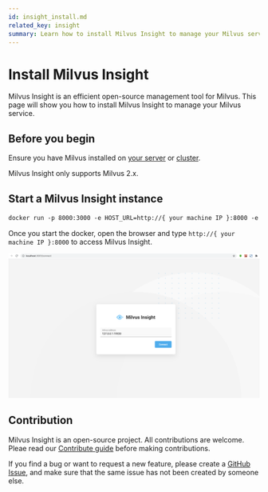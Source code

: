```yaml
---
id: insight_install.md
related_key: insight
summary: Learn how to install Milvus Insight to manage your Milvus service.
---
```


# Install Milvus Insight

Milvus Insight is an efficient open-source management tool for Milvus. This page will show you how to install Milvus Insight to manage your Milvus service.

## Before you begin

Ensure you have Milvus installed on [your server](https://milvus.io/docs/install_standalone-docker.md) or [cluster](https://milvus.io/docs/install_cluster-docker.md).

<div class="alert note">
Milvus Insight only supports Milvus 2.x.
</div>

##  Start a Milvus Insight instance

```Apache
docker run -p 8000:3000 -e HOST_URL=http://{ your machine IP }:8000 -e MILVUS_URL={your machine IP}:19530 milvusdb/milvus-insight:latest
```

Once you start the docker, open the browser and type `http://{ your machine IP }:8000` to access Milvus Insight.

![Insight_install](../../../../assets/insight_install.png)

## Contribution
Milvus Insight is an open-source project. All contributions are welcome. Pleae read our [Contribute guide](https://github.com/milvus-io/milvus-insight#-building-and-running-milvus-insight-andor-contributing-code) before making contributions.

If you find a bug or want to request a new feature, please create a [GitHub Issue](https://github.com/milvus-io/milvus-insight/issues/new/choose), and make sure that the same issue has not been created by someone else.

